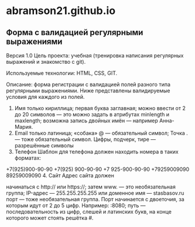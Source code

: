 # abramson21.github.io
## Форма с валидацией регулярными выражениями
Версия 1.0
Цель проекта: учебная (тренировка написания регулярных выражений и знакомство с git).

Используемые технологии: HTML, CSS, GIT.

Описание: форма регистрации с валидацией полей разного типа регулярными выражениями.
Ниже представлены валидируемые условия для каждого из полей.

1. Имя
только кириллица;
первая буква заглавная;
можно ввести от 2 до 20 символов — это можно задать в атрибутах minlength и maxlength;
возможна запись двойных имён — например Анна-Мария.
2. Email
только латиница;
«собака» @ — обязательный символ;
Точка . — тоже обязательный символ.
Цифры, подчерк, тире — разрешённые символы
3. Телефон
Шаблон для телефона должен находить номера в таких форматах:

+7(925)900-90-90
+7(925) 900-90-90
+7 925-900-90-90
+79259009090
89259009090
4. Сайт
Адрес сайта должен

начинаться с http:// или https://;
затем www. — это необязательная группа;
IP-адрес — 255.255.255.255 или доменное имя — stasbasov.ru
порт — тоже необязательная группа. Порт начинается с двоеточия, за которым идут от 2 до 5 цифр. Например: :8080;
путь — последовательность из цифр, слешей и латинских букв, на конце которого может стоять решётка #.
